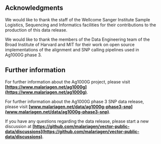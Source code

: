 ## Acknowledgments

We would like to thank the staff of the Wellcome Sanger Institute Sample Logistics, Sequencing and Informatics facilities for their contributions to the production of this data release.

We would like to thank the members of the Data Engineering team of the Broad Institute of Harvard and MIT for their work on open source implementations of the alignment and SNP calling pipelines used in Ag1000G phase 3.

## Further information

For further information about the Ag1000G project, please visit __[https://www.malariagen.net/ag1000g](https://www.malariagen.net/ag1000g)__.

For further information about the Ag1000G phase 3 SNP data release, please visit __[www.malariagen.net/data/ag1000g-phase3-snp](www.malariagen.net/data/ag1000g-phase3-snp)__.

If you have any questions regarding the data release, please start a new discussion at __[https://github.com/malariagen/vector-public-data/discussions](https://github.com/malariagen/vector-public-data/discussions)__.
